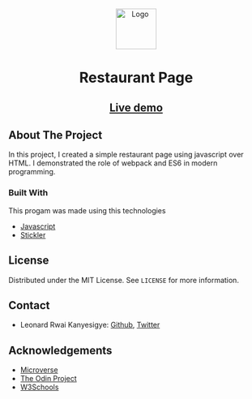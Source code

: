 <br />
<p align="center">
  <a href="https://www.microverse.org/">
  <img src="./doc/microverse.png" alt="Logo" width="80" height="80">
  </a>
</p>

<center><h1>Restaurant Page</h1></center>

<center><h2><a href="https://raw.githack.com/rmauritsson/restaurant-page/feature/styling/dist/index.html">Live demo</a><h2></center>

## About The Project

In this project, I created a simple restaurant page using javascript over HTML. I demonstrated the role of webpack and ES6 in modern programming.

### Built With

This progam was made using this technologies

* [Javascript](https://www.javascript.com/)
* [Stickler](https://stickler-ci.com/)

## License

Distributed under the MIT License. See `LICENSE` for more information.

<!-- CONTACT -->

## Contact

* Leonard Rwai Kanyesigye: [Github](https://github.com/rmauritsson), [Twitter](https://twitter.com/leokanye)


<!-- ACKNOWLEDGEMENTS -->

## Acknowledgements

* [Microverse](https://www.microverse.org/)
* [The Odin Project](https://www.theodinproject.com/)
* [W3Schools](https://www.w3schools.com/)

